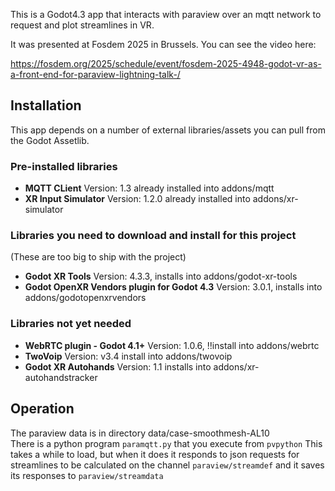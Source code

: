 
This is a Godot4.3 app that interacts with paraview over an mqtt network to request and plot streamlines in VR.

It was presented at Fosdem 2025 in Brussels.  You can see the video here:

https://fosdem.org/2025/schedule/event/fosdem-2025-4948-godot-vr-as-a-front-end-for-paraview-lightning-talk-/

## Installation

This app depends on a number of external libraries/assets you can pull from the Godot Assetlib.

### Pre-installed libraries

*  **MQTT CLient** Version: 1.3 already installed into addons/mqtt
*  **XR Input Simulator** Version: 1.2.0 already installed into addons/xr-simulator

### Libraries you need to download and install for this project

(These are too big to ship with the project)

* **Godot XR Tools** Version: 4.3.3, installs into addons/godot-xr-tools
* **Godot OpenXR Vendors plugin for Godot 4.3** Version: 3.0.1, installs into addons/godotopenxrvendors

### Libraries not yet needed 

*  **WebRTC plugin - Godot 4.1+** Version: 1.0.6, !!install into addons/webrtc
*  **TwoVoip** Version: v3.4 install into addons/twovoip
*  **Godot XR Autohands** Version: 1.1 installs into addons/xr-autohandstracker

## Operation

The paraview data is in directory data/case-smoothmesh-AL10  
There is a python program `paramqtt.py` that you execute from `pvpython`
This takes a while to load, but when it does it responds to json requests 
for streamlines to be calculated on the channel `paraview/streamdef` 
and it saves its responses to `paraview/streamdata`



